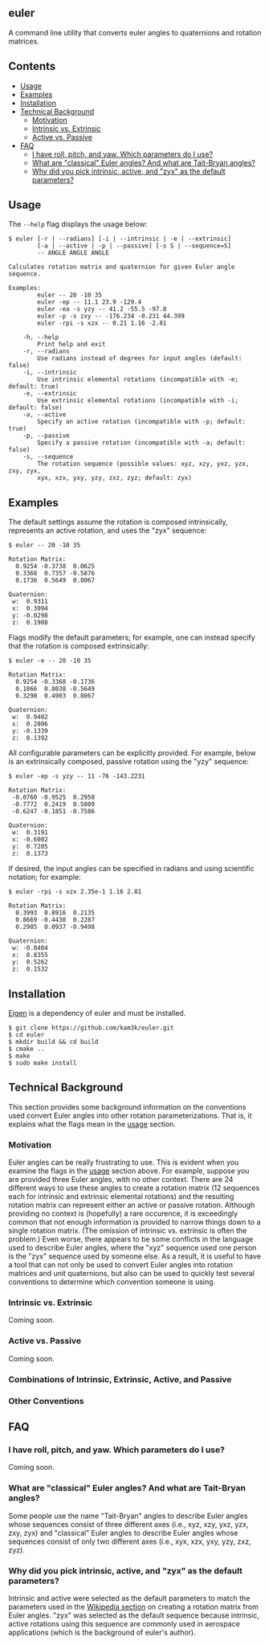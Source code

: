 ## euler
A command line utility that converts euler angles to quaternions and rotation matrices.

## Contents
* [Usage](#usage)
* [Examples](#examples)
* [Installation](#installation)
* [Technical Background](#technical-background)
    * [Motivation](#motivation)
    * [Intrinsic vs. Extrinsic](#intrinsic-vs-extrinsic)
    * [Active vs. Passive](#active-vs-passive)
* [FAQ](#faq)
    * [I have roll, pitch, and yaw. Which parameters do I use?](#i-have-roll-pitch-and-yaw-which-parameters-do-i-use)
    * [What are "classical" Euler angles? And what are Tait-Bryan angles?](#what-are-classical-euler-angles-and-what-are-tait-bryan-angles)
    * [Why did you pick intrinsic, active, and "zyx" as the default parameters?](#why-did-you-pick-intrinsic-active-and-zyx-as-the-default-parameters)


## Usage
The `--help` flag displays the usage below:
```
$ euler [-r | --radians] [-i | --intrinsic | -e | --extrinsic]
        [-a | --active | -p | --passive] [-s S | --sequence=S]
        -- ANGLE ANGLE ANGLE

Calculates rotation matrix and quaternion for given Euler angle sequence.

Examples:
        euler -- 20 -10 35
        euler -ep -- 11.1 23.9 -129.4
        euler -ea -s yzy -- 41.2 -55.5 -97.8
        euler -p -s zxy -- -176.234 -0.231 44.399
        euler -rpi -s xzx -- 0.21 1.16 -2.81

    -h, --help
        Print help and exit
    -r, --radians
        Use radians instead of degrees for input angles (default: false)
    -i, --intrinsic
        Use intrinsic elemental rotations (incompatible with -e; default: true)
    -e, --extrinsic
        Use extrinsic elemental rotations (incompatible with -i; default: false)
    -a, --active
        Specify an active rotation (incompatible with -p; default: true)
    -p, --passive
        Specify a passive rotation (incompatible with -a; default: false)
    -s, --sequence
        The rotation sequence (possible values: xyz, xzy, yxz, yzx, zxy, zyx,
        xyx, xzx, yxy, yzy, zxz, zyz; default: zyx)
```

## Examples
The default settings assume the rotation is composed intrinsically, represents an active rotation, and uses the "zyx" sequence:
```
$ euler -- 20 -10 35

Rotation Matrix:
  0.9254 -0.3738  0.0625
  0.3368  0.7357 -0.5876
  0.1736  0.5649  0.8067

Quaternion:
 w:  0.9311
 x:  0.3094
 y: -0.0298
 z:  0.1908
```
Flags modify the default parameters; for example, one can instead specify that the rotation is composed extrinsically:
```
$ euler -e -- 20 -10 35

Rotation Matrix:
  0.9254 -0.3368 -0.1736
  0.1866  0.8038 -0.5649
  0.3298  0.4903  0.8067

Quaternion:
 w:  0.9402
 x:  0.2806
 y: -0.1339
 z:  0.1392
```
All configurable parameters can be explicitly provided. For example, below is an extrinsically composed, passive rotation using the "yzy" sequence:
```
$ euler -ep -s yzy -- 11 -76 -143.2231

Rotation Matrix:
 -0.0760 -0.9525  0.2950
 -0.7772  0.2419  0.5809
 -0.6247 -0.1851 -0.7586

Quaternion:
 w:  0.3191
 x: -0.6002
 y:  0.7205
 z:  0.1373
```
If desired, the input angles can be specified in radians and using scientific notation; for example:
```
$ euler -rpi -s xzx 2.35e-1 1.16 2.81

Rotation Matrix:
  0.3993  0.8916  0.2135
  0.8669 -0.4430  0.2287
  0.2985  0.0937 -0.9498

Quaternion:
 w: -0.0404
 x:  0.8355
 y:  0.5262
 z:  0.1532
```

## Installation
[Eigen](http://eigen.tuxfamily.org/index.php?title=Main_Page) is a dependency of euler and must be installed.
```
$ git clone https://github.com/kam3k/euler.git
$ cd euler
$ mkdir build && cd build
$ cmake ..
$ make
$ sudo make install
```

## Technical Background
This section provides some background information on the conventions used convert Euler angles into other rotation parameterizations. That is, it explains what the flags mean in the [usage](#usage) section.

### Motivation
Euler angles can be really frustrating to use. This is evident when you examine the flags in the [usage](#usage) section above. For example, suppose you are provided three Euler angles, with no other context. There are 24 different ways to use these angles to create a rotation matrix (12 sequences each for intrinsic and extrinsic elemental rotations) and the resulting rotation matrix can represent either an active or passive rotation. Although providing no context is (hopefully) a rare occurence, it is exceedingly common that not enough information is provided to narrow things down to a single rotation matrix. (The omission of intrinsic vs. extrinsic is often the problem.) Even worse, there appears to be some conflicts in the language used to describe Euler angles, where the "xyz" sequence used one person is the "zyx" sequence used by someone else. As a result, it is useful to have a tool that can not only be used to convert Euler angles into rotation matrices and unit quaternions, but also can be used to quickly test several conventions to determine which convention someone is using.

### Intrinsic vs. Extrinsic
Coming soon.

### Active vs. Passive
Coming soon.

### Combinations of Intrinsic, Extrinsic, Active, and Passive

### Other Conventions

## FAQ

### I have roll, pitch, and yaw. Which parameters do I use?
Coming soon.

### What are "classical" Euler angles? And what are Tait-Bryan angles?
Some people use the name "Tait-Bryan" angles to describe Euler angles whose sequences consist of three different axes (i.e., xyz, xzy, yxz, yzx, zxy, zyx) and "classical" Euler angles to describe Euler angles whose sequences consist of only two different axes (i.e., xyx, xzx, yxy, yzy, zxz, zyz).

### Why did you pick intrinsic, active, and "zyx" as the default parameters?
Intrinsic and active were selected as the default parameters to match the parameters used in the [Wikipedia section](https://en.wikipedia.org/wiki/Euler_angles#Rotation_matrix) on creating a rotation matrix from Euler angles. "zyx" was selected as the default sequence because intrinsic, active rotations using this sequence are commonly used in aerospace applications (which is the background of euler's author).
